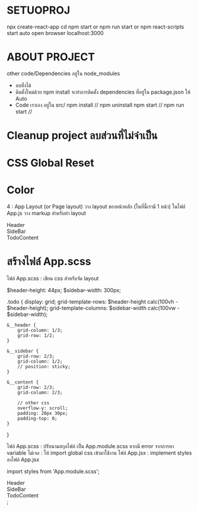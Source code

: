 # SETUOPROJ

npx create-react-app <project name>
cd <project name>
npm start or npm run start or npm react-scripts start
auto open browser localhost:3000

# ABOUT PROJECT

other code/Dependencies อยู่ใน node_modules

- ลบทิ้งได้
- ติดตั้งใหม่ด้วย npm install จะทำการติดตั้ง
  dependencies ที่อยู่ใน package.json ให้ Auto
- Code เราเอง อยู่ใน src/
  npm install // npm uninstall
  npm start // npm run start //

# Cleanup project ลบส่วนที่ไม่จำเป็น

# CSS Global Reset

# Color

4 : App Layout (or Page layout)
วาง layout ของหน้าหลัก (ในที่นี้เรามี 1 หน้า)
ในไฟล์ App.js วาง markup สำหรับทำ layout

   <div className='todo'>
        <div className="todo__header">Header</div>
        <div className="todo__sidebar">SideBar</div>
        <div classNAme="todo_content">TodoContent</div>
    </div>

# สร้างไฟล์ App.scss

ไฟล์ App.scss : เขียน css สำหรับจัด layout

$header-height: 44px;
$sidebar-width: 300px;

.todo {
display: grid;
grid-template-rows: $header-height calc(100vh - $header-height);
grid-template-columns: $sidebar-width calc(100vw - $sidebar-width);

    &__header {
        grid-column: 1/3;
        grid-row: 1/2;
    }

    &__sidebar {
        grid-row: 2/3;
        grid-column: 1/2;
        // position: sticky;
    }

    &__content {
        grid-row: 2/3;
        grid-column: 2/3;

        // other css
        overflow-y: scroll;
        padding: 20px 30px;
        padding-top: 0;
    }

}

ไฟล์ App.scss : ปรับนามสกุลไฟล์ เป็น App.module.scss
หากมี error จากการหา variable ไม่เจอ : ให้ import global css เข้ามาใช้งาน
ไฟล์ App.jsx : implement styles ลงไฟล์ App.jsx

import styles from 'App.module.scss';

<div className={styles.todo}>
    <div className={styles.todo__header}>Header</div>
    <div className={styles.todo__sidebar}>SideBar</div>
    <div classNAme={styles.todo__content}>TodoContent</div>
</div>;
